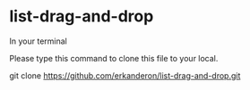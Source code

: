 # list-drag-and-drop

In your terminal

Please type this command to clone this file to your local.

git clone https://github.com/erkanderon/list-drag-and-drop.git

